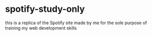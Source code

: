 # spotify-study-only
this is a replica of the Spotify site made by me for the sole purpose of training my web development skills
